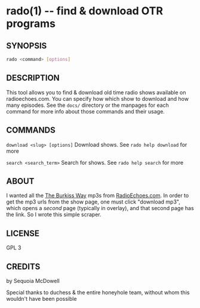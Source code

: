 # rado(1) -- find & download OTR programs

## SYNOPSIS
```sh
rado <command> [options]
```

## DESCRIPTION
This tool allows you to find & download old time radio shows available on
radioechoes.com. You can specify how which show to download and how many
episodes. See the `docs/` directory or the manpages for each command for more
info about those commands and their usage.

## COMMANDS
`download <slug> [options]`
  Download shows. See `rado help download` for more

`search <search_term>`
  Search for shows. See `rado help search` for more

## ABOUT
I wanted all the [The Burkiss Way](https://en.wikipedia.org/wiki/The_Burkiss_Way) 
mp3s from [RadioEchoes.com](http://radioechoes.com).  In order to get the mp3 
urls from the show page, one must click "download mp3", which opens a *second*
page (typically in overlay), and that second page has the link.  So I wrote this simple scraper.

## LICENSE
GPL 3

## CREDITS
by Sequoia McDowell

Special thanks to duchess & the entire honeyhole team, without whom this wouldn't have been possible
